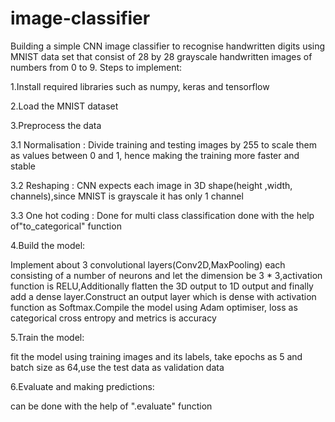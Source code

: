 # image-classifier
Building a simple CNN image classifier to recognise handwritten digits using MNIST data set that consist of 28 by 28 grayscale handwritten images of numbers from 0 to 9. 
Steps to implement:

1.Install required libraries such as numpy, keras and tensorflow

2.Load the MNIST dataset

3.Preprocess the data

   3.1 Normalisation :  Divide training and testing images by 255 to scale them as values between 0 and 1, hence making the training more faster and stable

  3.2 Reshaping : CNN expects each image in 3D shape(height ,width, channels),since MNIST is grayscale it has only 1 channel

 3.3 One hot coding : Done for multi class classification done with the help of"to_categorical" function

4.Build the model:

Implement about 3 convolutional layers(Conv2D,MaxPooling) each consisting of a number of neurons and let the dimension be 3 * 3,activation function is RELU,Additionally flatten the 3D output to 1D output and finally add a dense layer.Construct an output layer which is dense with activation function as Softmax.Compile the model using Adam optimiser, loss as categorical cross entropy and metrics is accuracy

5.Train the model:

fit the model using training images and its labels, take epochs as 5 and batch size as 64,use the test data as validation data

6.Evaluate and making predictions:

can be done with the help of ".evaluate" function
